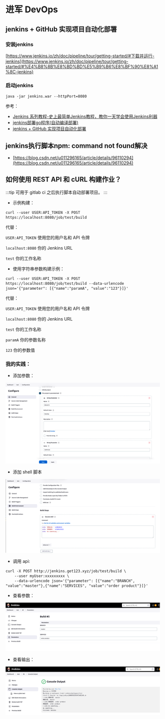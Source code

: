 # 进军 DevOps

## jenkins + GitHub 实现项目自动化部署

### 安装jenkins

[https://www.jenkins.io/zh/doc/pipeline/tour/getting-started/#下载并运行-jenkins](https://www.jenkins.io/zh/doc/pipeline/tour/getting-started/#%E4%B8%8B%E8%BD%BD%E5%B9%B6%E8%BF%90%E8%A1%8C-jenkins)

### 启动jenkins

```shell
java -jar jenkins.war --httpPort=8080
```

参考：

- [Jenkins 系列教程-史上最简单Jenkins教程，教你一天学会使用Jenkins利器](https://blog.csdn.net/qq_32352777/article/details/109267847)
- [jenkins部署go程序(自动编译部署)](https://juejin.cn/post/6952765925388976165)
- [jenkins + GitHub 实现项目自动化部署](https://learnku.com/articles/44764)

## jenkins执行脚本npm: command not found解决

- [https://blog.csdn.net/u011296165/article/details/96110294](https://blog.csdn.net/u011296165/article/details/96110294)

## 如何使用 REST API 和 cURL 构建作业？

:::tip
可用于 gitlab ci 之后执行脚本自动部署项目。
:::

- 示例构建：

```shell
curl --user USER:API_TOKEN -X POST https://localhost:8080/job/test/build
```

代替：

`USER:API_TOKEN` 使用您的用户名和 API 令牌

`localhost:8080` 你的 Jenkins URL

`test` 你的工作名称

- 使用字符串参数构建示例：

```shell
curl --user USER:API_TOKEN -X POST https://localhost:8080/job/test/build --data-urlencode json='{"parameter": [{"name":"paramA", "value":"123"}]}'
```

代替：

`USER:API_TOKEN` 使用您的用户名和 API 令牌

`localhost:8080` 你的 Jenkins URL

`test` 你的工作名称

`paramA` 你的参数名称

`123` 你的参数值

### 我的实践：

- 添加参数：

![](./images/jenkins-6.png)

- 添加 shell 脚本

![](./images/jenkins-5.png)

- 调用 api:

```shell
curl -X POST http://jenkins.get123.xyz/job/test/build \
    --user myUser:xxxxxxxxx \
    --data-urlencode json='{"parameter": [{"name":"BRANCH", "value":"master"},{"name":"SERVICES", "value":"order product"}]}'
```

- 查看参数：

![](./images/jenkins-3.png)

- 查看输出：

![](./images/jenkins-4.png)
